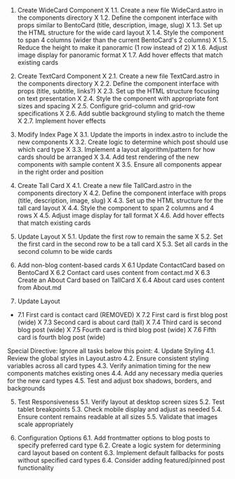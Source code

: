 
1. Create WideCard Component
X 1.1. Create a new file WideCard.astro in the components directory
X 1.2. Define the component interface with props similar to BentoCard (title, description, image, slug)
X 1.3. Set up the HTML structure for the wide card layout
X 1.4. Style the component to span 4 columns (wider than the current BentoCard's 2 columns)
X 1.5. Reduce the height to make it panoramic (1 row instead of 2)
X 1.6. Adjust image display for panoramic format
X 1.7. Add hover effects that match existing cards

2. Create TextCard Component
X 2.1. Create a new file TextCard.astro in the components directory
X 2.2. Define the component interface with props (title, subtitle, links?)
X 2.3. Set up the HTML structure focusing on text presentation
X 2.4. Style the component with appropriate font sizes and spacing
X 2.5. Configure grid-column and grid-row specifications
X 2.6. Add subtle background styling to match the theme
X 2.7. Implement hover effects

3. Modify Index Page
X 3.1. Update the imports in index.astro to include the new components
X 3.2. Create logic to determine which post should use which card type
X 3.3. Implement a layout algorithm/pattern for how cards should be arranged
X 3.4. Add test rendering of the new components with sample content
X 3.5. Ensure all components appear in the right order and position

4. Create Tall Card
X 4.1. Create a new file TallCard.astro in the components directory
X 4.2. Define the component interface with props (title, description, image, slug)
X 4.3. Set up the HTML structure for the tall card layout
X 4.4. Style the component to span 2 columns and 4 rows
X 4.5. Adjust image display for tall format
X 4.6. Add hover effects that match existing cards

5. Update Layout
X 5.1. Update the first row to remain the same
X 5.2. Set the first card in the second row to be a tall card
X 5.3. Set all cards in the second column to be wide cards

6. Add non-blog content-based cards
X 6.1 Update ContactCard based on BentoCard
X 6.2 Contact card uses content from contact.md
X 6.3 Create an About Card based on TallCard
X 6.4 About card uses content from About.md

7. Update Layout
- 7.1 First card is contact card (REMOVED)
X 7.2 First card is first blog post (wide)
X 7.3 Second card is about card (tall)
X 7.4 Third card is second blog post (wide)
X 7.5 Fourth card is third blog post (wide)
X 7.6 Fifth card is fourth blog post (wide)

Special Directive: Ignore all tasks below this point:
4. Update Styling
4.1. Review the global styles in Layout.astro
4.2. Ensure consistent styling variables across all card types
4.3. Verify animation timing for the new components matches existing ones
4.4. Add any necessary media queries for the new card types
4.5. Test and adjust box shadows, borders, and backgrounds

5. Test Responsiveness
5.1. Verify layout at desktop screen sizes
5.2. Test tablet breakpoints
5.3. Check mobile display and adjust as needed
5.4. Ensure content remains readable at all sizes
5.5. Validate that images scale appropriately

6. Configuration Options
6.1. Add frontmatter options to blog posts to specify preferred card type
6.2. Create a logic system for determining card layout based on content
6.3. Implement default fallbacks for posts without specified card types
6.4. Consider adding featured/pinned post functionality
